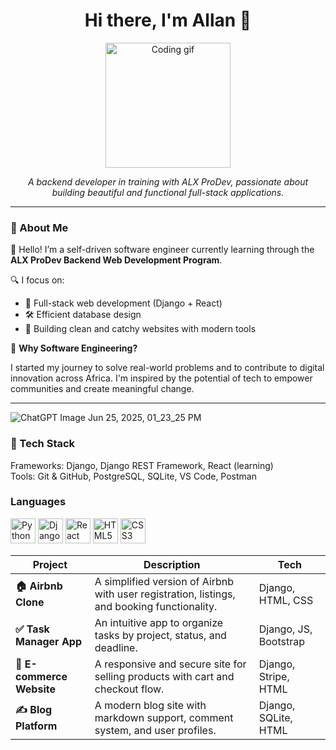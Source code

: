 

<!--
**Nebula0999/Nebula0999** is a ✨ _special_ ✨ repository because its `README.md` (this file) appears on your GitHub profile.
**'Resilient developer(Django, React, HTML, CSS)'**
Here are some ideas to get you started:

- 🔭 I’m currently working on intgrating Django with React
- 🌱 I’m currently learning React.js
- 👯 I’m looking to collaborate on fullstack applications
- 🤔 I’m looking for help with managing apis
- 💬 Ask me about ...
- 📫 How to reach me: Github: Nebula0999 X: nabule_allan, LinkedIn: https://www.linkedin.com/in/allan-nabule-540638292/
- 😄 Pronouns: He/Him
- ⚡ Fun fact: I love gaming and coding
-->
<h1 align="center">Hi there, I'm Allan 👋</h1>

<p align="center">
  <img src="https://media.giphy.com/media/qgQUggAC3Pfv687qPC/giphy.gif" width="200" alt="Coding gif" />
</p>

<p align="center">
  <em>A backend developer in training with ALX ProDev, passionate about building beautiful and functional full-stack applications.</em>
</p>

---

### 🚀 About Me

👋 Hello! I’m a self-driven software engineer currently learning through the **ALX ProDev Backend Web Development Program**.

🔍 I focus on:

- 🔧 Full-stack web development (Django + React)
- 🛠️ Efficient database design
- 🎯 Building clean and catchy websites with modern tools

🎯 **Why Software Engineering?**

I started my journey to solve real-world problems and to contribute to digital innovation across Africa. I'm inspired by the potential of tech to empower communities and create meaningful change.

---


![ChatGPT Image Jun 25, 2025, 01_23_25 PM](https://github.com/user-attachments/assets/ed27bcd1-d040-42ed-b8f8-ef27503f586a)


### 🧠 Tech Stack

  
Frameworks: Django, Django REST Framework, React (learning)  
Tools: Git & GitHub, PostgreSQL, SQLite, VS Code, Postman

### Languages

<img src="https://cdn.jsdelivr.net/gh/devicons/devicon@latest/icons/python/python-original-wordmark.svg" width="40" alt="Python"/>
<img src="https://cdn.jsdelivr.net/gh/devicons/devicon@latest/icons/django/django-plain-wordmark.svg" width="40" alt="Django"/>
<img src="https://cdn.jsdelivr.net/gh/devicons/devicon@latest/icons/react/react-original-wordmark.svg" width="40" alt="React"/>
<img src="https://cdn.jsdelivr.net/gh/devicons/devicon@latest/icons/html5/html5-original-wordmark.svg" width="40" alt="HTML5"/>
<img src="https://cdn.jsdelivr.net/gh/devicons/devicon@latest/icons/css3/css3-original-wordmark.svg" width="40" alt="CSS3"/>

| Project                   | Description                                                                                 | Tech                  |
| ------------------------- | ------------------------------------------------------------------------------------------- | --------------------- |
| **🏠 Airbnb Clone**       | A simplified version of Airbnb with user registration, listings, and booking functionality. | Django, HTML, CSS     |
| **✅ Task Manager App**    | An intuitive app to organize tasks by project, status, and deadline.                        | Django, JS, Bootstrap |
| **🛒 E-commerce Website** | A responsive and secure site for selling products with cart and checkout flow.              | Django, Stripe, HTML  |
| **✍️ Blog Platform**      | A modern blog site with markdown support, comment system, and user profiles.                | Django, SQLite, HTML  |

          
